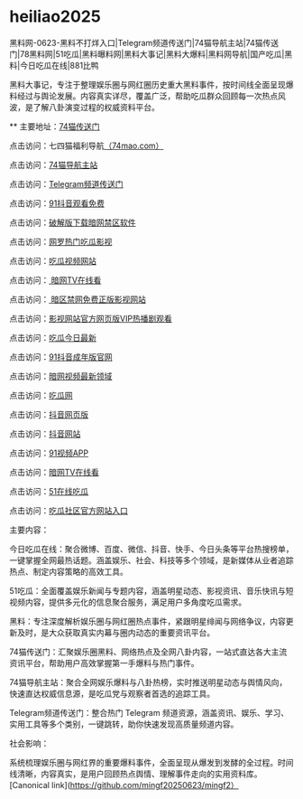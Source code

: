 # heiliao2025
黑料网-0623-黑料不打烊入口|Telegram频道传送门|74猫导航主站|74猫传送门|78黑料网|51吃瓜|黑料曝料网|黑料大事记|黑料大爆料|黑料网导航|国产吃瓜|黑料|今日吃瓜在线|881比鸭

黑料大事记，专注于整理娱乐圈与网红圈历史重大黑料事件，按时间线全面呈现爆料经过与舆论发展。内容真实详尽，覆盖广泛，帮助吃瓜群众回顾每一次热点风波，是了解八卦演变过程的权威资料平台。

** 主要地址：<a href="https://74mao.com/">74猫传送门</a>

点击访问：七四猫福利导航<a href="https://74mao.com/">（74mao.com）</a>

点击访问：<a href="https://74mao.com/">74猫导航主站</a>

点击访问：<a href="https://74mao.com/">Telegram频道传送门</a>

点击访问：<a href="https://dy7-06.pages.dev/">91抖音观看免费</a>

点击访问：<a href="https://aw6-05.pages.dev/">破解版下载暗网禁区软件</a>

点击访问：<a href="https://cg10-37.pages.dev/">网罗热门吃瓜影视</a>

点击访问：<a href="https://cg9-45.pages.dev/">吃瓜视频网站 </a>

点击访问：<a href="https://aw9-11.pages.dev/"> 暗网TV在线看</a>

点击访问：<a href="https://aw5-03.pages.dev/"> 暗区禁网免费正版影视网站</a>

点击访问：<a href="https://cg3-04.pages.dev/">影视网站官方网页版VIP热播剧观看</a>

点击访问：<a href="https://cg2-42.pages.dev/">吃瓜今日最新</a>

点击访问：<a href="https://dy2-14.pages.dev/">91抖音成年版官网</a>

点击访问：<a href="https://aw8-07.pages.dev/">暗网视频最新领域</a>

点击访问：<a href="https://cg3-33.pages.dev/">吃瓜网</a>

点击访问：<a href="https://dy3-04.pages.dev/">抖音网页版</a>

点击访问：<a href="https://dy4-06.pages.dev/">抖音网站</a>

点击访问：<a href="https://hj-170.pages.dev/">91视频APP</a>

点击访问：<a href="https://aw9-19.pages.dev/">暗网TV在线看</a>

点击访问：<a href="https://cg10-30.pages.dev/">51在线吃瓜</a>

点击访问：<a href="https://cg5-35.pages.dev/">吃瓜社区官方网站入口</a>

主要内容：

今日吃瓜在线：聚合微博、百度、微信、抖音、快手、今日头条等平台热搜榜单，一键掌握全网最热话题。涵盖娱乐、社会、科技等多个领域，是新媒体从业者追踪热点、制定内容策略的高效工具。

51吃瓜：全面覆盖娱乐新闻与专题内容，涵盖明星动态、影视资讯、音乐快讯与短视频内容，提供多元化的信息聚合服务，满足用户多角度吃瓜需求。

黑料：专注深度解析娱乐圈与网红圈热点事件，紧跟明星绯闻与网络争议，内容更新及时，是大众获取真实内幕与圈内动态的重要资讯平台。

74猫传送门：汇聚娱乐圈黑料、网络热点及全网八卦内容，一站式直达各大主流资讯平台，帮助用户高效掌握第一手爆料与热门事件。

74猫导航主站：聚合全网娱乐爆料与八卦热榜，实时推送明星动态与舆情风向，快速直达权威信息源，是吃瓜党与观察者首选的追踪工具。

Telegram频道传送门：整合热门 Telegram 频道资源，涵盖资讯、娱乐、学习、实用工具等多个类别，一键跳转，助你快速发现高质量频道内容。

社会影响：

系统梳理娱乐圈与网红界的重要爆料事件，全面呈现从爆发到发酵的全过程。时间线清晰，内容真实，是用户回顾热点舆情、理解事件走向的实用资料库。
[Canonical link](https://github.com/mingf20250623/mingf2）
